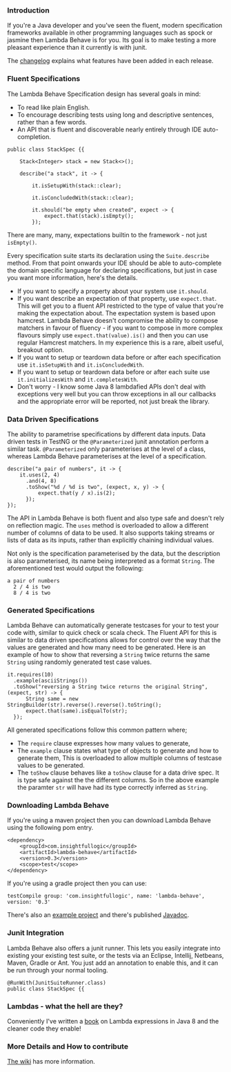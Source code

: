 ### Introduction

If you're a Java developer and you've seen the fluent, modern specification frameworks available in other programming languages such as spock or jasmine then Lambda Behave is for you. Its goal is to make testing a more pleasant experience than it currently is with junit.

The [changelog](https://raw.githubusercontent.com/RichardWarburton/lambda-behave/master/CHANGELOG.md) explains what features have been added in each release.

### Fluent Specifications

The Lambda Behave Specification design has several goals in mind:

* To read like plain English.
* To encourage describing tests using long and descriptive sentences, rather than a few words.
* An API that is fluent and discoverable nearly entirely through IDE auto-completion.

```
public class StackSpec {{

    Stack<Integer> stack = new Stack<>();

    describe("a stack", it -> {

        it.isSetupWith(stack::clear);

        it.isConcludedWith(stack::clear);

        it.should("be empty when created", expect -> {
            expect.that(stack).isEmpty();
        });
```

There are many, many, expectations builtin to the framework - not just `isEmpty()`.

Every specification suite starts its declaration using the `Suite.describe` method. From that point onwards your IDE should be able to auto-complete the domain specific language for declaring specifications, but just in case you want more information, here's the details.

* If you want to specify a property about your system use `it.should`.
* If you want describe an expectation of that property, use `expect.that`. This will get you to a fluent API restricted to the type of value that you're making the expectation about. The expectation system is based upon hamcrest. Lambda Behave doesn't compromise the ability to compose matchers in favour of fluency - if you want to compose in more complex flavours simply use `expect.that(value).is()` and then you can use regular Hamcrest matchers. In my experience this is a rare, albeit useful, breakout option.
* If you want to setup or teardown data before or after each specification use `it.isSetupWith` and `it.isConcludedWith`.
* If you want to setup or teardown data before or after each suite use `it.initializesWith` and `it.completesWith`.
* Don't worry - I know some Java 8 lambdafied APIs don't deal with exceptions very well but you can throw exceptions in all our callbacks and the appropriate error will be reported, not just break the library.

### Data Driven Specifications

The ability to parametrise specifications by different data inputs.
Data driven tests in TestNG or the `@Parameterized` junit annotation perform a similar task.
`@Parameterized` only parameterises at the level of a class, whereas Lambda Behave parameterises at the level of a specification.

```
describe("a pair of numbers", it -> {
    it.uses(2, 4)
      .and(4, 8)
      .toShow("%d / %d is two", (expect, x, y) -> {
          expect.that(y / x).is(2);
      });
});
```

The API in Lambda Behave is both fluent and also type safe and doesn't rely on reflection magic.
The `uses` method is overloaded to allow a different number of columns of data to be used. It also supports taking
streams or lists of data as its inputs, rather than explicitly chaining individual values.

Not only is the specification parameterised by the data, but the description is also parameterised, its name being interpreted as a format `String`.
The aforementioned test would output the following:

```
a pair of numbers
  2 / 4 is two
  8 / 4 is two
```
### Generated Specifications

Lambda Behave can automatically generate testcases for your to test your code with, similar to quick check or scala check.
The Fluent API for this is similar to data driven specifications allows for control over the way that the values are generated
and how many need to be generated. Here is an example of how to show that reversing a `String` twice returns the same `String`
using randomly generated test case values.

```
it.requires(10)
  .example(asciiStrings())
  .toShow("reversing a String twice returns the original String", (expect, str) -> {
      String same = new StringBuilder(str).reverse().reverse().toString();
      expect.that(same).isEqualTo(str);
  });
```

All generated specifications follow this common pattern where;

 * The `require` clause expresses how many values to generate,
 * The `example` clause states what type of objects to generate and how to generate them, This is overloaded to allow multiple columns of testcase values to be generated.
 * The `toShow` clause behaves like a `toShow` clause for a data drive spec. It is type safe against the the different columns.
 So in the above example the paramter `str` will have had its type correctly inferred as `String`.

### Downloading Lambda Behave

If you're using a maven project then you can download Lambda Behave using the following pom entry.

```
<dependency>
    <groupId>com.insightfullogic</groupId>
    <artifactId>lambda-behave</artifactId>
    <version>0.3</version>
    <scope>test</scope>
</dependency>
```

If you're using a gradle project then you can use:

```
testCompile group: 'com.insightfullogic', name: 'lambda-behave', version: '0.3'
```

There's also an [example project](https://github.com/RichardWarburton/lambda-behave/tree/lambda-behave-parent-0.3/lambda-behave-examples)
and there's published [Javadoc](http://javadoc.insightfullogic.com/lambda-behave).

### Junit Integration

Lambda Behave also offers a junit runner. This lets you easily integrate into existing your existing test suite, or the tests via an Eclipse, Intellij, Netbeans, Maven, Gradle or Ant. You just add an annotation to enable this,
and it can be run through your normal tooling.

```
@RunWith(JunitSuiteRunner.class)
public class StackSpec {{
```
### Lambdas - what the hell are they?

Conveniently I've written a [book](http://shop.oreilly.com/product/0636920030713.do?cmp=af-prog-books-videos-product_cj_9781491900154_%25zp') on Lambda expressions in Java 8 and the cleaner code they enable!

### More Details and How to contribute

[The wiki](https://github.com/RichardWarburton/lambda-behave/wiki) has more information.
